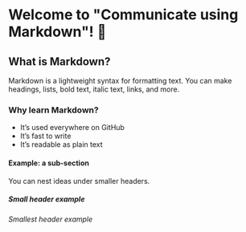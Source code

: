 # Welcome to "Communicate using Markdown"! 👋

## What is Markdown?
Markdown is a lightweight syntax for formatting text. You can make headings, lists, bold text, italic text, links, and more.

### Why learn Markdown?
- It’s used everywhere on GitHub
- It’s fast to write
- It’s readable as plain text

#### Example: a sub-section
You can nest ideas under smaller headers.

##### Small header example

###### Smallest header example
